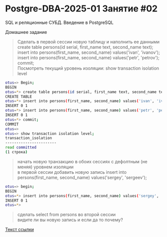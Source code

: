 # Postgre-DBA-2025-01 Занятие #02
SQL и реляционные СУБД. Введение в PostgreSQL

Домашнее задание

>Сделать в первой сессии новую таблицу и наполнить ее данными\
create table persons(id serial, first_name text, second_name text);\
insert into persons(first_name, second_name) values('ivan', 'ivanov');\
insert into persons(first_name, second_name) values('petr', 'petrov');\
commit;    
Посмотреть текущий уровень изоляции: show transaction isolation level   
   ```sh
   otus=> Begin;    
BEGIN    
otus=*> create table persons(id serial, first_name text, second_name text);    
CREATE TABLE    
otus=*> insert into persons(first_name, second_name) values('ivan', 'ivanov');    
INSERT 0 1    
otus=*> insert into persons(first_name, second_name) values('petr', 'petrov');    
INSERT 0 1    
otus=*> commit;    
COMMIT    
otus=>    
otus=> show transaction isolation level;    
 transaction_isolation    
-----------------------    
 read committed    
(1 строка)    
   ```
>начать новую транзакцию в обоих сессиях с дефолтным (не меняя) уровнем изоляции    
в первой сессии добавить новую запись
insert into persons(first_name, second_name) values('sergey', 'sergeev');
   ```sh
   otus=> begin;
BEGIN     
otus=*> insert into persons(first_name, second_name) values('sergey', 'sergeev');     
INSERT 0 1     
otus=*>     
   ```
>сделать select from persons во второй сессии    
видите ли вы новую запись и если да то почему?

[Текст ссылки](https://htmlacademy.ru)
